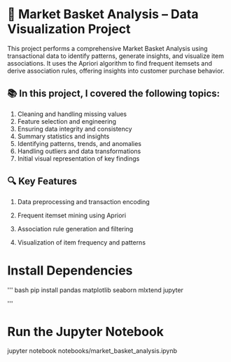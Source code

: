 # 🛒 Market Basket Analysis – Data Visualization Project

This project performs a comprehensive Market Basket Analysis using transactional data to identify patterns, generate insights, and visualize item associations. It uses the Apriori algorithm to find frequent itemsets and derive association rules, offering insights into customer purchase behavior.

## 📚 In this project, I covered the following topics:

1. Cleaning and handling missing values	
2. Feature selection and engineering	
3. Ensuring data integrity and consistency	
4. Summary statistics and insights	
5. Identifying patterns, trends, and anomalies	
6. Handling outliers and data transformations	
7. Initial visual representation of key findings


## 🔍 Key Features

1. Data preprocessing and transaction encoding

2. Frequent itemset mining using Apriori

3. Association rule generation and filtering

4. Visualization of item frequency and patterns

# Install Dependencies

''' bash
pip install pandas matplotlib seaborn mlxtend jupyter

'''

# Run the Jupyter Notebook

jupyter notebook notebooks/market_basket_analysis.ipynb
